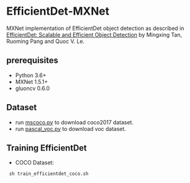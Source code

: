 # EfficientDet-MXNet
MXNet implementation of EfficientDet object detection as described in [EfficientDet: Scalable and Efficient Object Detection](https://arxiv.org/pdf/1911.09070) by Mingxing Tan, Ruoming Pang and Quoc V. Le.

## prerequisites
* Python 3.6+
* MXNet 1.5.1+
* gluoncv 0.6.0

## Dataset
- run [mscoco.py](https://github.com/dmlc/gluon-cv/blob/master/scripts/datasets/mscoco.py)
 to download coco2017 dataset.
- run [pascal_voc.py](https://github.com/dmlc/gluon-cv/blob/master/scripts/datasets/pascal_voc.py) 
 to download voc dataset.
## Training EfficientDet
- COCO Dataset:
```
 sh train_efficientdet_coco.sh
```